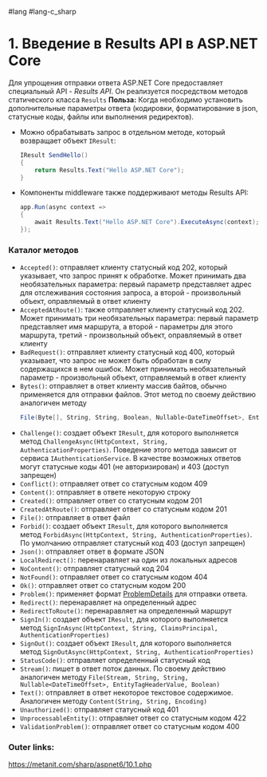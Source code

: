 #lang #lang-c_sharp 

# 1. Введение в Results API в ASP.NET Core

Для упрощения отправки ответа ASP.NET Core предоставляет специальный API - *Results API*. Он реализуется посредством методов статического класса `Results`
**Польза:**
Когда необходимо установить дополнительные параметры ответа (кодировки, форматирование в json, статусные коды, файлы или выполнения редиректов).
- Можно обрабатывать запрос в отдельном методе, который возвращает объект `IResult`:
	```csharp
	IResult SendHello()
	{
	    return Results.Text("Hello ASP.NET Core");
	}
	```
- Компоненты middleware также поддерживают методы Results API:
	```csharp
	app.Run(async context =>
	{
	    await Results.Text("Hello ASP.NET Core").ExecuteAsync(context);
	});
	```

### Каталог методов

- `Accepted()`: отправляет клиенту статусный код 202, который указывает, что запрос принят к обработке. Может принимать два необязательных параметра: первый параметр представляет адрес для отслеживания состояния запроса, а второй - произвольный объект, оправляемый в ответ клиенту
- `AcceptedAtRoute()`: также отправляет клиенту статусный код 202. Может принимать три необязательных параметра: первый параметр представляет имя маршрута, а второй - параметры для этого маршрута, третий - произвольный объект, оправляемый в ответ клиенту
- `BadRequest()`: отправляет клиенту статусный код 400, который указывает, что запрос не может быть обработан в силу содержащихся в нем ошибок. Может принимать необязательный параметр - произвольный объект, отправляемый в ответ клиенту
- `Bytes()`: отправляет в ответ клиенту массив байтов, обычно применяется для отправки файлов. Этот метод по своему действию аналогичен методу
	```csharp
	File(Byte[], String, String, Boolean, Nullable<DateTimeOffset>, EntityTagHeaderValue)
	```
- `Challenge()`: создает объект `IResult`, для которого выполняется метод `ChallengeAsync(HttpContext, String, AuthenticationProperties)`. Поведение этого метода зависит от сервиса `IAuthenticationService`. В качестве возможных ответов могут статусные коды 401 (не авторизирован) и 403 (доступ запрещен)
- `Conflict()`: отправляет ответ со статусным кодом 409
- `Content()`: отправляет в ответе некоторую строку
- `Created()`: отправляет ответ со статусным кодом 201
- `CreatedAtRoute()`: отправляет ответ со статусным кодом 201
- `File()`: отправляет в ответ файл
- `Forbid()`: создает объект `IResult`, для которого выполняется метод `ForbidAsync(HttpContext, String, AuthenticationProperties)`. По умолчанию отправляет статусный код 403 (доступ запрещен)
- `Json()`: отправляет ответ в формате JSON
- `LocalRedirect()`: перенаравляет на один из локальных адресов
- `NoContent()`: отправляет статусный код 204
- `NotFound()`: отправляет ответ со статусным кодом 404
- `Ok()`: отправляет ответ со статусным кодом 200
- `Problem()`: применяет формат [ProblemDetails](https://datatracker.ietf.org/doc/html/rfc7807) для отправки ответа.
- `Redirect()`: перенаравляет на определенный адрес
- `RedirectToRoute()`: перенаравляет на определенный маршрут
- `SignIn()`: создает объект `IResult`, для которого выполняется метод `SignInAsync(HttpContext, String, ClaimsPrincipal, AuthenticationProperties)`
- `SignOut()`: создает объект `IResult`, для которого выполняется метод `SignOutAsync(HttpContext, String, AuthenticationProperties)`
- `StatusCode()`: отправляет определенный статусный код
- `Stream()`: пишет в ответ поток данных. По своему действию аналогичен методу `File(Stream, String, String, Nullable<DateTimeOffset>, EntityTagHeaderValue, Boolean)`
- `Text()`: отправляет в ответ некоторое текстовое содержимое. Аналогичен методу `Content(String, String, Encoding)`
- `Unauthorized()`: отправляет статусный код 401
- `UnprocessableEntity()`: отправляет ответ со статусным кодом 422
- `ValidationProblem()`: отправляет ответ со статусным кодом 400

### Outer links:
https://metanit.com/sharp/aspnet6/10.1.php